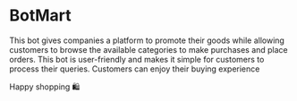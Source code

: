 # BotMart

This bot gives companies a platform to promote their goods while allowing customers to browse the available categories to make purchases and place orders.
This bot is user-friendly and makes it simple for customers to process their queries.
Customers can enjoy their buying experience

Happy shopping 🛍️
